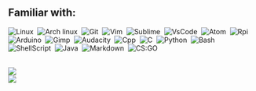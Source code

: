 ## Familiar with:
![Linux](https://img.shields.io/badge/-Linux-141a20?style=for-the-badge&logo=linux)&nbsp;
![Arch linux](https://img.shields.io/badge/-Arch_Linux-141a20?style=for-the-badge&logo=arch-linux)&nbsp;
![Git](https://img.shields.io/badge/-Git-141a20?style=for-the-badge&logo=git)&nbsp;
![Vim](https://img.shields.io/badge/VIM-%2311AB00.svg?&style=for-the-badge&logo=vim&logoColor=white)&nbsp;
![Sublime](https://img.shields.io/badge/sublime_text-%23575757.svg?&style=for-the-badge&logo=sublime-text&logoColor=important)&nbsp;
![VsCode](https://img.shields.io/badge/Visual_Studio_Code-0078D4?style=for-the-badge&logo=visual%20studio%20code&logoColor=white)&nbsp;
![Atom](https://img.shields.io/badge/-Atom-141a20?style=for-the-badge&logo=atom)&nbsp;
![Rpi](https://img.shields.io/badge/Raspberry%20Pi-A22846?style=for-the-badge&logo=Raspberry%20Pi&logoColor=white)&nbsp;
![Arduino](https://img.shields.io/badge/Arduino-00979D?style=for-the-badge&logo=Arduino&logoColor=white)&nbsp;
![Gimp](https://img.shields.io/badge/-Gimp-141a20?style=for-the-badge&logo=gimp)&nbsp;
![Audacity](https://img.shields.io/badge/Audacity-0000CC?style=for-the-badge&logo=audacity&logoColor=white)&nbsp;
![Cpp](https://img.shields.io/badge/C%2B%2B-00599C?style=for-the-badge&logo=c%2B%2B&logoColor=white)&nbsp;
![C](https://img.shields.io/badge/C-00599C?style=for-the-badge&logo=c&logoColor=white)&nbsp;
![Python](https://img.shields.io/badge/Python-3776AB?style=for-the-badge&logo=python&logoColor=white)&nbsp;
![Bash](https://img.shields.io/badge/GNU%20Bash-4EAA25?style=for-the-badge&logo=GNU%20Bash&logoColor=white)&nbsp;
![ShellScript](https://img.shields.io/badge/Shell_Script-121011?style=for-the-badge&logo=gnu-bash&logoColor=white)&nbsp;
![Java](https://img.shields.io/badge/Java-ED8B00?style=for-the-badge&logo=java&logoColor=white)&nbsp;
![Markdown](https://img.shields.io/badge/Markdown-000000?style=for-the-badge&logo=markdown&logoColor=white)&nbsp;
![CS:GO](https://img.shields.io/badge/Counter_Strike-000000?style=for-the-badge&logo=counter-strike&logoColor=white)&nbsp;

<br>
<img src="https://img.shields.io/github/followers/am-shm.svg?style=social&label=Follow&maxAge=2592000">
<br>
<img src="https://github-readme-stats.vercel.app/api?username=am-shm&theme=blue-green">